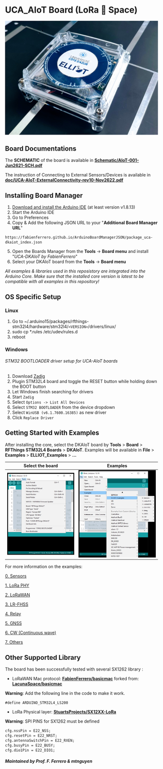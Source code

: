 # UCA_AIoT Board (LoRa :green_heart: Space)


![UCA_AIoT Board](doc/board.jpg)

## Board Documentations

The **SCHEMATIC** of the board is available in [<b>Schematic/AIoT-001-Jun2621-SCH.pdf</b>](https://github.com/FabienFerrero/UCA_AIOT/blob/main/Schematic/AIoT-001-Jun2621-SCH.pdf)

The instruction of Connecting to External Sensors/Devices is available in [<b>doc/UCA-AIoT-ExternalConnectivity-rev10-Nov2622.pdf</b>](https://github.com/FabienFerrero/UCA_AIOT/blob/main/doc/UCA-AIoT-ExternalConnectivity-rev10-Nov2622.pdf)

## Installing Board Manager

1. [Download and install the Arduino IDE](https://www.arduino.cc/en/Main/Software) (at least version v1.8.13)
2. Start the Arduino IDE
3. Go to Preferences
4. Copy & Add the following JSON URL to your "**Additional Board Manager URL**"
```
https://fabienferrero.github.io/ArduinoBoardManagerJSON/package_uca-dkaiot_index.json
``` 
5. Open the Boards Manager from the **Tools** -> **Board menu** and install "_UCA-DKAIoT by FabienFerrero_"
6. Select your DKAIoT board from the **Tools** -> **Board menu**

*All examples & libraries used in this reposistory are integrated into the Arduino Core. Make sure that the installed core version is latest to be compatible with all examples in this repository!*

## OS Specific Setup

### Linux

 1. Go to ~/.arduino15/packages/rfthings-stm32l4/hardware/stm32l4/```<VERSION>```/drivers/linux/
 2. sudo cp *.rules /etc/udev/rules.d
 3. reboot

###  Windows

###### STM32 BOOTLOADER driver setup for UCA-AIoT boards

 1. Download [Zadig](http://zadig.akeo.ie)
 2. Plugin STM32L4 board and toggle the RESET button while holding down the BOOT button
 3. Let Windows finish searching for drivers
 4. Start ```Zadig```
 5. Select ```Options -> List All Devices```
 6. Select ```STM32 BOOTLOADER``` from the device dropdown
 7. Select ```WinUSB (v6.1.7600.16385)``` as new driver
 8. Click ```Replace Driver```


## Getting Started with Examples

After installing the core, select the DKAIoT board by **Tools** > **Board** > **RFThings STM32L4 Boards** > **DKAIoT**. Examples will be available in **File** > **Examples** > **ELLIOT_Examples** > **...**

Select the board           |  Examples
:-------------------------:|:-------------------------:
![](doc/ToolMenu.png)      |  ![](doc/ExampleMenu.png)

For more information on the examples:

[0. Sensors](examples/0.%20Sensors/)

[1. LoRa PHY](examples/1.%20LoRa%20PHY/)

[2. LoRaWAN](examples/2.%20LoRaWAN/)

[3. LR-FHSS](examples/3.%20LR-FHSS/)

[4. Relay](examples/4.%20Relay/)

[5. GNSS](examples/5.%20GNSS/)

[6. CW (Continuous wave)](examples/6.%20CW/)

[7. Others](examples/7.%20Others/)

## Other Supported Library

The board has been successfully tested with several SX1262 library :

* LoRaWAN Mac protocol: [<b>FabienFerrero/basicmac</b>](https://github.com/FabienFerrero/basicmac) forked from: [<b>LacunaSpace/basicmac</b>](https://github.com/LacunaSpace/basicmac)

**Warning**: Add the following line in the code to make it work.

```
#define ARDUINO_STM32L4_LS200
```

* LoRa Physical layer: [<b>StuartsProjects/SX12XX-LoRa</b>](https://github.com/StuartsProjects/SX12XX-LoRa)

**Warning**: SPI PINS for SX1262 must be defined
```
cfg.nssPin = E22_NSS;
cfg.resetPin = E22_NRST;
cfg.antennaSwitchPin = E22_RXEN;
cfg.busyPin = E22_BUSY;
cfg.dio1Pin = E22_DIO1;
```

##### Maintained by Prof. F. Ferrero & mtnguyen
